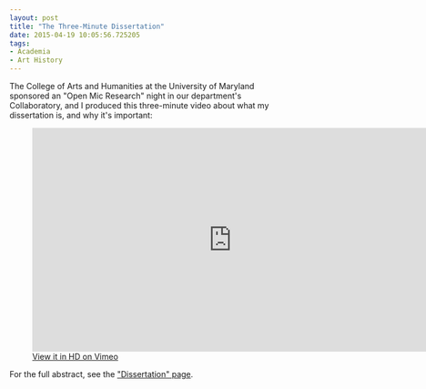 ```yaml
---
layout: post
title: "The Three-Minute Dissertation"
date: 2015-04-19 10:05:56.725205
tags:
- Academia
- Art History
---
```


The College of Arts and Humanities at the University of Maryland sponsored an "Open Mic Research" night in our department's Collaboratory, and I produced this three-minute video about what my dissertation is, and why it's important:

<figure>
<iframe src="https://player.vimeo.com/video/125351302?portrait=0" width="700" height="393" frameborder="0" webkitallowfullscreen mozallowfullscreen allowfullscreen></iframe>
<figcaption><a href="https://vimeo.com/125351302">View it in HD on Vimeo</a></figcaption>
</figure>

For the full abstract, see the ["Dissertation" page](/dissertation).
